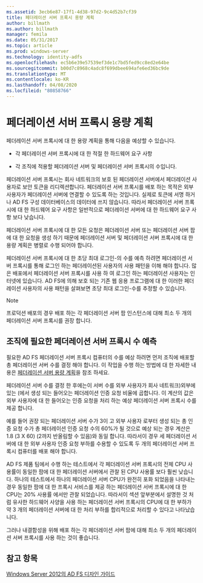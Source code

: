 ```yaml
---
ms.assetid: 3ecb6e87-17f1-4d38-97d2-9c4d52b7cf39
title: 페더레이션 서버 프록시 용량 계획
author: billmath
ms.author: billmath
manager: femila
ms.date: 05/31/2017
ms.topic: article
ms.prod: windows-server
ms.technology: identity-adfs
ms.openlocfilehash: ec5b6e39e57539ef3de1c7bd5fed9cc8ed2e64be
ms.sourcegitcommit: b00d7c8968c4adc8f699dbee694afe6ed36bc9de
ms.translationtype: MT
ms.contentlocale: ko-KR
ms.lasthandoff: 04/08/2020
ms.locfileid: "80858766"
---
```

# <a name="planning-for-federation-server-proxy-capacity"></a>페더레이션 서버 프록시 용량 계획

페더레이션 서버 프록시에 대 한 용량 계획을 통해 다음을 예상할 수 있습니다.  
  
-   각 페더레이션 서버 프록시에 대 한 적절 한 하드웨어 요구 사항  
  
-   각 조직에 적용할 페더레이션 서버 및 페더레이션 서버 프록시의 수입니다.  
  
페더레이션 서버 프록시는 회사 네트워크의 보호 된 페더레이션 서버에서 페더레이션 사용자로 보안 토큰을 리디렉션합니다. 페더레이션 서버 프록시를 배포 하는 목적은 외부 사용자가 페더레이션 서버에 연결할 수 있도록 하는 것입니다. 실제로 토큰에 서명 하거나 AD FS 구성 데이터베이스의 데이터에 쓰지 않습니다. 따라서 페더레이션 서버 프록시에 대 한 하드웨어 요구 사항은 일반적으로 페더레이션 서버에 대 한 하드웨어 요구 사항 보다 낮습니다.  
  
페더레이션 서버 프록시에 대 한 모든 요청은 페더레이션 서버 또는 페더레이션 서버 팜에 대 한 요청을 생성 하기 때문에 페더레이션 서버 및 페더레이션 서버 프록시에 대 한 용량 계획은 병렬로 수행 되어야 합니다.  
  
페더레이션 서버 프록시에 대 한 초당 최대 로그인\-의 수를 예측 하려면 페더레이션 서버 프록시를 통해 로그인 하는 페더레이션된 사용자의 사용 패턴을 이해 해야 합니다. 많은 배포에서 페더레이션 서버 프록시를 사용 하 여 로그인 하는 페더레이션 사용자는 인터넷에 있습니다. AD FS에 의해 보호 되는 기존 웹 응용 프로그램에 대 한 이러한 페더레이션 사용자의 사용 패턴을 살펴보면 초당 최대 로그인\-수를 추정할 수 있습니다.  
  
> [!NOTE]  
> 프로덕션 배포의 경우 배포 하는 각 페더레이션 서버 팜 인스턴스에 대해 최소 두 개의 페더레이션 서버 프록시를 권장 합니다.  
  
## <a name="estimate-the-number-of-federation-server-proxies-required-for-your-organization"></a>조직에 필요한 페더레이션 서버 프록시 수 예측  
필요한 AD FS 페더레이션 서버 프록시 컴퓨터의 수를 예상 하려면 먼저 조직에 배포할 총 페더레이션 서버 수를 결정 해야 합니다. 이 작업을 수행 하는 방법에 대 한 자세한 내용은 [페더레이션 서버 용량 계획](Planning-for-Federation-Server-Capacity.md)을 참조 하세요.  
  
페더레이션 서버 수를 결정 한 후에는이 서버 수를 외부 사용자가 회사 네트워크\)외부에 있는 \(에서 생성 되는 들어오는 페더레이션 인증 요청 비율에 곱합니다. 이 계산의 값은 외부 사용자에 대 한 들어오는 인증 요청을 처리 하는 예상 페더레이션 서버 프록시 수를 제공 합니다.  
  
예를 들어 권장 되는 페더레이션 서버 수가 3이 고 외부 사용자 로부터 생성 되는 총 인증 요청 수가 총 페더레이션 인증 요청 수의 60%가 될 것으로 예상 되는 경우 계산은 1.8 \(3 X 60\) (2까지 반올림할 수 있음)와 동일 합니다.  따라서이 경우 세 페더레이션 서버에 대 한 외부 사용자 인증 요청 부하를 수용할 수 있도록 두 개의 페더레이션 서버 프록시 컴퓨터를 배포 해야 합니다.  
  
AD FS 제품 팀에서 수행 하는 테스트에서 각 페더레이션 서버 프록시의 전체 CPU 사용률이 동일한 팜에 대 한 페더레이션 서버에서 관찰 된 CPU 사용률 보다 훨씬 낮습니다.  하나의 테스트에서 하나의 페더레이션 서버 CPU가 완전히 포화 되었음을 나타내는 경우 동일한 팜에 대 한 프록시 서비스를 제공 하는 페더레이션 서버 프록시에 대 한 CPU는 20% 사용률 에서만 관찰 되었습니다. 따라서이 섹션 앞부분에서 설명한 것 처럼 유사한 하드웨어 사양을 사용 하는 페더레이션 서버 프록시의 CPU에 대 한 부하가 약 3 개의 페더레이션 서버에 대 한 처리 부하를 합리적으로 처리할 수 있다고 나타났습니다.  
  
그러나 내결함성을 위해 배포 하는 각 페더레이션 서버 팜에 대해 최소 두 개의 페더레이션 서버 프록시를 사용 하는 것이 좋습니다.  
  
## <a name="see-also"></a>참고 항목
[Windows Server 2012의 AD FS 디자인 가이드](AD-FS-Design-Guide-in-Windows-Server-2012.md)
